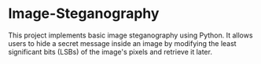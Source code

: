 # Image-Steganography
This project implements basic image steganography using Python. It allows users to hide a secret message inside an image by modifying the least significant bits (LSBs) of the image's pixels and retrieve it later.
